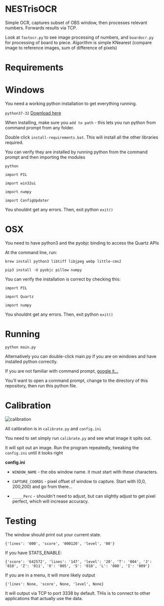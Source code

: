 NESTrisOCR
===
Simple OCR, captures subset of OBS window, then processes relevant numbers.
Forwards results via TCP.

Look at `fastocr.py` to see image processing of numbers, and `boardocr.py` for processing of board to piece.
Algorithm is simple KNearest (compare image to reference images, sum of difference of pixels)


Requirements
===

Windows
=====
You need a working python installation to get everything running.

`python37-32` [Download here](https://www.python.org/downloads/release/python-372/)

When installing, make sure you `add to path` - this lets you run python from command prompt from any folder.

Double click `install-requirements.bat`. This will install all the other libraries required.

You can verify they are installed by running python from the command prompt and then importing the modules

`python`

`import PIL` 

`import win32ui`

`import numpy`

`import ConfigUpdater`


You shouldnt get any errors. Then, exit python
`exit()`


OSX
=====

You need to have python3 and the pyobjc binding to access the Quartz APIs

At the command line, run:

`brew install python3 libtiff libjpeg webp little-cms2`

`pip3 install -U pyobjc pillow numpy`

You can verify the installation is correct by checking this:

`import PIL`

`import Quartz`

`import numpy`


You shouldnt get any errors. Then, exit python
`exit()`


Running
===
`python main.py`

Alternatively you can double-click main.py if you are on windows and have installed python correctly.

If you are not familiar with command prompt, [google it...](https://www.google.com/search?q=how+to+change+directory+in+command+prompt)

You'll want to open a command prompt, change to the directory of this repository, then run this python file.


Calibration
===
![calibration](https://github.com/alex-ong/NESTrisOCR/blob/master/assets/doc/example-calibration.png)

All calibration is in `calibrate.py` and `config.ini`

You need to set simply run `calibrate.py` and see what image it spits out.

It will spit out an image. Run the program repeatedly, tweaking the `config.ini` until it looks right


**config.ini**

* `WINDOW_NAME` - the obs window name. it must start with these characters.

* `CAPTURE_COORDS` - pixel offset of window to capture. Start with (0,0, 200,200) and go from there...

* `_____Perc` - shouldn't need to adjust, but can slightly adjust to get pixel perfect, which will increase accuracy.


Testing
===
The window should print out your current state.

`{'lines': '000', 'score', '000120', 'level', '00'}`

If you have STATS_ENABLE:

`{'score': '642572', 'lines': '147', 'level': '20', 'T': '004', 'J': '010', 'Z': '011', 'O': '005', 'S': '010', 'L': '008', 'I': '009'}`

If you are in a menu, it will more likely output

`{'lines': None, 'score', None, 'level', None}`

It will output via TCP to port 3338 by default. THis is to connect to other applications that actually use the data.
